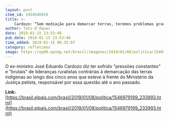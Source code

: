 ```yaml
---
layout: post
item_id: 2454546929
title: >-
    Cardozo: “Sem mediação para demarcar terras, teremos problemas gravíssimos”
author: Tatu D'Oquei
date: 2019-01-15 23:53:48
pub_date: 2019-01-15 23:53:48
time_added: 2019-01-15 00:35:07
category: refletimos
image: https://ep00.epimg.net/brasil/imagenes/2019/01/08/politica/1546979199_233993_1546987930_rrss_normal.jpg
---
```


O ex-ministro José Eduardo Cardozo diz ter sofrido "pressões constantes" e "brutais" de lideranças ruralistas contrárias à demarcação das terras indígenas ao longo dos cinco anos que esteve à frente do Ministério da Justiça petista, responsável por essa questão até o ano passado.

**Link:** [https://brasil.elpais.com/brasil/2019/01/08/politica/1546979199_233993.html](https://brasil.elpais.com/brasil/2019/01/08/politica/1546979199_233993.html)

